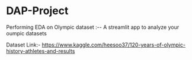 # DAP-Project
Performing EDA on Olympic dataset
:-- A streamlit app to analyze your oumpic datasets

Dataset Link:- https://www.kaggle.com/heesoo37/120-years-of-olympic-history-athletes-and-results


